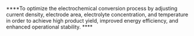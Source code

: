 ****To optimize the electrochemical conversion process by adjusting current density, electrode area, electrolyte concentration, and temperature in order to achieve high product yield, improved energy efficiency, and enhanced operational stability.
****<br>

